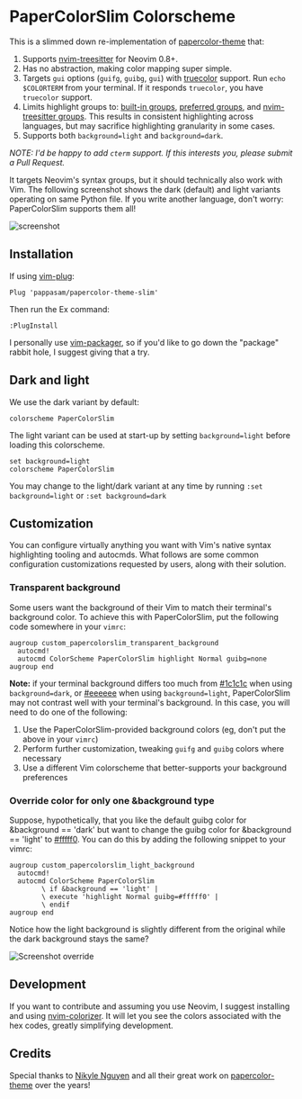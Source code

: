 # PaperColorSlim Colorscheme

This is a slimmed down re-implementation of [papercolor-theme] that:

1. Supports [nvim-treesitter] for Neovim 0.8+.
2. Has no abstraction, making color mapping super simple.
3. Targets `gui` options (`guifg`, `guibg`, `gui`) with [truecolor] support. Run `echo $COLORTERM` from your terminal. If it responds `truecolor`, you have `truecolor` support.
4. Limits highlight groups to: [built-in groups], [preferred groups], and [nvim-treesitter groups]. This results in consistent highlighting across languages, but may sacrifice highlighting granularity in some cases.
5. Supports both `background=light` and `background=dark`.

_NOTE: I'd be happy to add `cterm` support. If this interests you, please submit a Pull Request._

It targets Neovim's syntax groups, but it should technically also work with Vim. The following screenshot shows the dark (default) and light variants operating on same Python file. If you write another language, don't worry: PaperColorSlim supports them all!

![screenshot](./img/screenshot.png)

## Installation

If using [vim-plug](https://github.com/junegunn/vim-plug):

```vim
Plug 'pappasam/papercolor-theme-slim'
```

Then run the Ex command:

```vim
:PlugInstall
```

I personally use [vim-packager](https://github.com/kristijanhusak/vim-packager), so if you'd like to go down the "package" rabbit hole, I suggest giving that a try.

## Dark and light

We use the dark variant by default:

```vim
colorscheme PaperColorSlim
```

The light variant can be used at start-up by setting `background=light` before loading this colorscheme.

```vim
set background=light
colorscheme PaperColorSlim
```

You may change to the light/dark variant at any time by running `:set background=light` or `:set background=dark`

## Customization

You can configure virtually anything you want with Vim's native syntax highlighting tooling and autocmds. What follows are some common configuration customizations requested by users, along with their solution.

### Transparent background

Some users want the background of their Vim to match their terminal's background color. To achieve this with PaperColorSlim, put the following code somewhere in your `vimrc`:

```vim
augroup custom_papercolorslim_transparent_background
  autocmd!
  autocmd ColorScheme PaperColorSlim highlight Normal guibg=none
augroup end
```

**Note:** if your terminal background differs too much from [#1c1c1c](https://www.color-hex.com/color/1c1c1c) when using `background=dark`, or [#eeeeee](https://www.color-hex.com/color/eeeeee) when using `background=light`, PaperColorSlim may not contrast well with your terminal's background. In this case, you will need to do one of the following:

1. Use the PaperColorSlim-provided background colors (eg, don't put the above in your `vimrc`)
2. Perform further customization, tweaking `guifg` and `guibg` colors where necessary
3. Use a different Vim colorscheme that better-supports your background preferences

### Override color for only one &background type

Suppose, hypothetically, that you like the default guibg color for &background == 'dark' but want to change the guibg color for &background == 'light' to [#fffff0](https://www.color-hex.com/color/fffff0). You can do this by adding the following snippet to your vimrc:

```vim
augroup custom_papercolorslim_light_background
  autocmd!
  autocmd ColorScheme PaperColorSlim
        \ if &background == 'light' |
        \ execute 'highlight Normal guibg=#fffff0' |
        \ endif
augroup end
```

Notice how the light background is slightly different from the original while the dark background stays the same?

![Screenshot override](./img/screenshot-background-override.png)

## Development

If you want to contribute and assuming you use Neovim, I suggest installing and using [nvim-colorizer]. It will let you see the colors associated with the hex codes, greatly simplifying development.

## Credits

Special thanks to [Nikyle Nguyen] and all their great work on [papercolor-theme] over the years!

[built-in groups]: https://neovim.io/doc/user/syntax.html#highlight-default
[nvim-treesitter groups]: https://github.com/nvim-treesitter/nvim-treesitter/blob/957f3f8c15a88ef0f0c77ecd13edf2e2578f176e/CONTRIBUTING.md#highlights
[nvim-treesitter]: https://github.com/nvim-treesitter/nvim-treesitter
[papercolor-theme]: https://github.com/NLKNguyen/papercolor-theme
[preferred groups]: https://neovim.io/doc/user/syntax.html#group-name
[truecolor]: https://gist.github.com/sindresorhus/bed863fb8bedf023b833c88c322e44f9
[nvim-colorizer]: https://github.com/NvChad/nvim-colorizer.lua
[Nikyle Nguyen]: https://github.com/NLKNguyen
